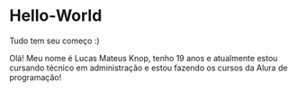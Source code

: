 # Hello-World
Tudo tem seu começo :)

Olá! Meu nome é Lucas Mateus Knop, tenho 19 anos e atualmente estou cursando técnico em administração e estou fazendo os cursos da Alura de programação!
